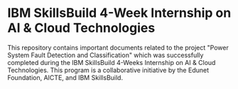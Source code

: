 # IBM SkillsBuild 4-Week Internship on AI & Cloud Technologies
This repository contains important documents related to the project "Power System Fault Detection and Classification" which was successfully completed during the IBM SkillsBuild 4-Weeks Internship on AI & Cloud Technologies. This program is a collaborative initiative by the Edunet Foundation, AICTE, and IBM SkillsBuild.

